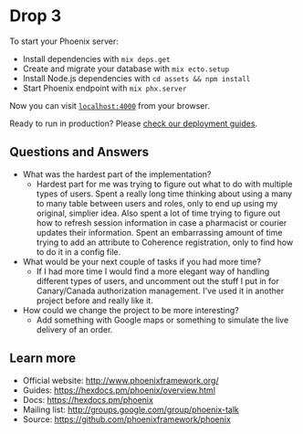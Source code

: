 # Drop 3

To start your Phoenix server:

  * Install dependencies with `mix deps.get`
  * Create and migrate your database with `mix ecto.setup`
  * Install Node.js dependencies with `cd assets && npm install`
  * Start Phoenix endpoint with `mix phx.server`

Now you can visit [`localhost:4000`](http://localhost:4000) from your browser.

Ready to run in production? Please [check our deployment guides](https://hexdocs.pm/phoenix/deployment.html).


## Questions and Answers
* What was the hardest part of the implementation?
    * Hardest part for me was trying to figure out what to do with multiple types of users. Spent a really long time thinking about using a many to many table between users and roles, only to end up using my original, simplier idea. Also spent a lot of time trying to figure out how to refresh session information in case a pharmacist or courier updates their information. Spent an embarrassing amount of time trying to add an attribute to Coherence registration, only to find how to do it in a config file. 
* What would be your next couple of tasks if you had more time?
    * If I had more time I would find a more elegant way of handling different types of users, and uncomment out the stuff I put in for Canary/Canada authorization management. I've used it in another project before and really like it. 
* How could we change the project to be more interesting?
    * Add something with Google maps or something to simulate the live delivery of an order.


## Learn more

  * Official website: http://www.phoenixframework.org/
  * Guides: https://hexdocs.pm/phoenix/overview.html
  * Docs: https://hexdocs.pm/phoenix
  * Mailing list: http://groups.google.com/group/phoenix-talk
  * Source: https://github.com/phoenixframework/phoenix
